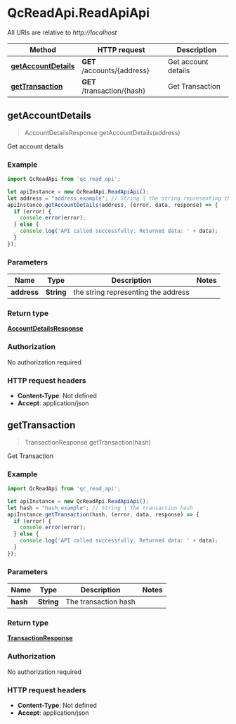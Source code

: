 # QcReadApi.ReadApiApi

All URIs are relative to *http://localhost*

Method | HTTP request | Description
------------- | ------------- | -------------
[**getAccountDetails**](ReadApiApi.md#getAccountDetails) | **GET** /accounts/{address} | Get account details
[**getTransaction**](ReadApiApi.md#getTransaction) | **GET** /transaction/{hash} | Get Transaction



## getAccountDetails

> AccountDetailsResponse getAccountDetails(address)

Get account details

### Example

```javascript
import QcReadApi from 'qc_read_api';

let apiInstance = new QcReadApi.ReadApiApi();
let address = "address_example"; // String | the string representing the address
apiInstance.getAccountDetails(address, (error, data, response) => {
  if (error) {
    console.error(error);
  } else {
    console.log('API called successfully. Returned data: ' + data);
  }
});
```

### Parameters


Name | Type | Description  | Notes
------------- | ------------- | ------------- | -------------
 **address** | **String**| the string representing the address | 

### Return type

[**AccountDetailsResponse**](AccountDetailsResponse.md)

### Authorization

No authorization required

### HTTP request headers

- **Content-Type**: Not defined
- **Accept**: application/json


## getTransaction

> TransactionResponse getTransaction(hash)

Get Transaction

### Example

```javascript
import QcReadApi from 'qc_read_api';

let apiInstance = new QcReadApi.ReadApiApi();
let hash = "hash_example"; // String | The transaction hash
apiInstance.getTransaction(hash, (error, data, response) => {
  if (error) {
    console.error(error);
  } else {
    console.log('API called successfully. Returned data: ' + data);
  }
});
```

### Parameters


Name | Type | Description  | Notes
------------- | ------------- | ------------- | -------------
 **hash** | **String**| The transaction hash | 

### Return type

[**TransactionResponse**](TransactionResponse.md)

### Authorization

No authorization required

### HTTP request headers

- **Content-Type**: Not defined
- **Accept**: application/json

